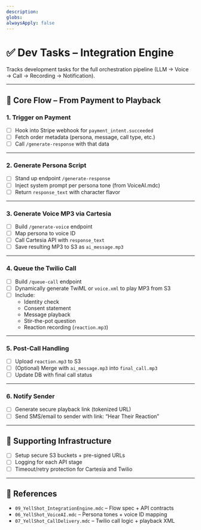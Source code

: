 ```yaml
---
description: 
globs: 
alwaysApply: false
---
```

# ✅ Dev Tasks – Integration Engine

Tracks development tasks for the full orchestration pipeline (LLM → Voice → Call → Recording → Notification).

---

## 🧩 Core Flow – From Payment to Playback

### 1. Trigger on Payment
- [ ] Hook into Stripe webhook for `payment_intent.succeeded`
- [ ] Fetch order metadata (persona, message, call type, etc.)
- [ ] Call `/generate-response` with that data

---

### 2. Generate Persona Script
- [ ] Stand up endpoint `/generate-response`
- [ ] Inject system prompt per persona tone (from VoiceAI.mdc)
- [ ] Return `response_text` with character flavor

---

### 3. Generate Voice MP3 via Cartesia
- [ ] Build `/generate-voice` endpoint
- [ ] Map persona to voice ID
- [ ] Call Cartesia API with `response_text`
- [ ] Save resulting MP3 to S3 as `ai_message.mp3`

---

### 4. Queue the Twilio Call
- [ ] Build `/queue-call` endpoint
- [ ] Dynamically generate TwiML or `voice.xml` to play MP3 from S3
- [ ] Include:
  - Identity check
  - Consent statement
  - Message playback
  - Stir-the-pot question
  - Reaction recording (`reaction.mp3`)

---

### 5. Post-Call Handling
- [ ] Upload `reaction.mp3` to S3
- [ ] (Optional) Merge with `ai_message.mp3` into `final_call.mp3`
- [ ] Update DB with final call status

---

### 6. Notify Sender
- [ ] Generate secure playback link (tokenized URL)
- [ ] Send SMS/email to sender with link: “Hear Their Reaction”

---

## 🔐 Supporting Infrastructure
- [ ] Setup secure S3 buckets + pre-signed URLs
- [ ] Logging for each API stage
- [ ] Timeout/retry protection for Cartesia and Twilio

---

## 🧠 References
- `09_YellShot_IntegrationEngine.mdc` – Flow spec + API contracts
- `06_YellShot_VoiceAI.mdc` – Persona tones + voice ID mapping
- `07_YellShot_CallDelivery.mdc` – Twilio call logic + playback XML
